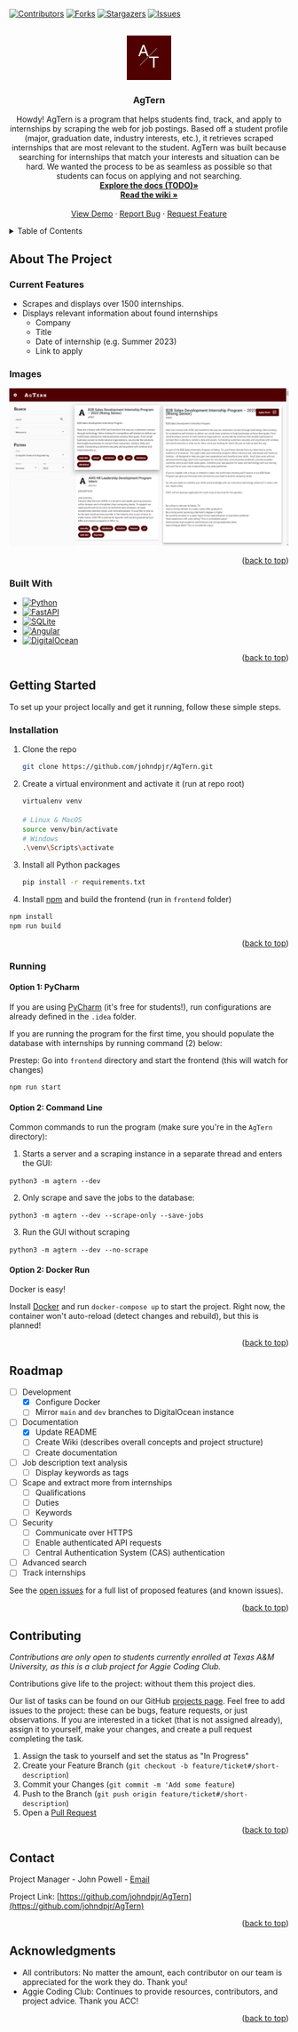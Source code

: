 <!-- This license only applies to THIS file. Link to awesome README template: https://github.com/othneildrew/Best-README-Template
MIT License

Copyright (c) 2021 Othneil Drew

Permission is hereby granted, free of charge, to any person obtaining a copy
of this software and associated documentation files (the "Software"), to deal
in the Software without restriction, including without limitation the rights
to use, copy, modify, merge, publish, distribute, sublicense, and/or sell
copies of the Software, and to permit persons to whom the Software is
furnished to do so, subject to the following conditions:

The above copyright notice and this permission notice shall be included in all
copies or substantial portions of the Software.

THE SOFTWARE IS PROVIDED "AS IS", WITHOUT WARRANTY OF ANY KIND, EXPRESS OR
IMPLIED, INCLUDING BUT NOT LIMITED TO THE WARRANTIES OF MERCHANTABILITY,
FITNESS FOR A PARTICULAR PURPOSE AND NONINFRINGEMENT. IN NO EVENT SHALL THE
AUTHORS OR COPYRIGHT HOLDERS BE LIABLE FOR ANY CLAIM, DAMAGES OR OTHER
LIABILITY, WHETHER IN AN ACTION OF CONTRACT, TORT OR OTHERWISE, ARISING FROM,
OUT OF OR IN CONNECTION WITH THE SOFTWARE OR THE USE OR OTHER DEALINGS IN THE
SOFTWARE.
-->

<a name="readme-top"></a>

<!-- PROJECT SHIELDS -->
<!--
*** I'm using markdown "reference style" links for readability.
*** Reference links are enclosed in brackets [ ] instead of parentheses ( ).
*** See the bottom of this document for the declaration of the reference variables
*** for contributors-url, forks-url, etc. This is an optional, concise syntax you may use.
*** https://www.markdownguide.org/basic-syntax/#reference-style-links
-->
[![Contributors][contributors-shield]][contributors-url]
[![Forks][forks-shield]][forks-url]
[![Stargazers][stars-shield]][stars-url]
[![Issues][issues-shield]][issues-url]



<!-- PROJECT LOGO -->
<br />
<div align="center">
  <a href="https://github.com/johndpjr/AgTern">
    <img src="images/agtern-logo.png" alt="Logo" width="80" height="80">
  </a>

<h3 align="center">AgTern</h3>

  <p align="center">
    Howdy! AgTern is a program that helps students find, track, and apply to internships by scraping the web for job postings.
    Based off a student profile (major, graduation date, industry interests, etc.), it retrieves scraped internships that are most relevant to the student.
    AgTern was built because searching for internships that match your interests and situation can be hard.
    We wanted the process to be as seamless as possible so that students can focus on applying and not searching.
    <br />
    <a href="https://github.com/johndpjr/AgTern"><strong>Explore the docs (TODO)»</strong></a>
    <br />
    <a href="https://github.com/johndpjr/AgTern/wiki"><strong>Read the wiki »</strong></a>
    <br />
    <br />
    <a href="https://www.youtube.com/watch?v=QtYvDcYtCVM">View Demo</a>
    ·
    <a href="https://github.com/johndpjr/AgTern/issues">Report Bug</a>
    ·
    <a href="https://github.com/johndpjr/AgTern/issues">Request Feature</a>
  </p>
</div>



<!-- TABLE OF CONTENTS -->
<details>
  <summary>Table of Contents</summary>
  <ol>
    <li>
      <a href="#about-the-project">About The Project</a>
      <ul>
        <li><a href="#current-features">Current Features</a></li>
        <li><a href="#images">Images</a></li>
        <li><a href="#built-with">Built With</a></li>
      </ul>
    </li>
    <li>
      <a href="#getting-started">Getting Started</a>
      <ul>
        <li><a href="#installation">Installation</a></li>
        <li><a href="#running">Running</a></li>
      </ul>
    </li>
    <li><a href="#roadmap">Roadmap</a></li>
    <li><a href="#contributing">Contributing</a></li>
    <li><a href="#contact">Contact</a></li>
    <li><a href="#acknowledgments">Acknowledgments</a></li>
  </ol>
</details>



<!-- ABOUT THE PROJECT -->
## About The Project

### Current Features
* Scrapes and displays over 1500 internships.
* Displays relevant information about found internships
  * Company
  * Title
  * Date of internship (e.g. Summer 2023)
  * Link to apply

### Images
![AgTern in Action][product-screenshot]

<p align="right">(<a href="#readme-top">back to top</a>)</p>



### Built With

* [![Python][Python]][Python-url]
* [![FastAPI][FastAPI]][FastAPI-url]
* [![SQLite][SQLite]][SQLite-url]
* [![Angular][Angular.io]][Angular-url]
* [![DigitalOcean][DigitalOcean]][DigitalOcean-url]

<p align="right">(<a href="#readme-top">back to top</a>)</p>



<!-- GETTING STARTED -->
## Getting Started

To set up your project locally and get it running, follow these simple steps.

### Installation

1. Clone the repo
   ```sh
   git clone https://github.com/johndpjr/AgTern.git
   ```
2. Create a virtual environment and activate it (run at repo root)
   ```sh
   virtualenv venv

   # Linux & MacOS
   source venv/bin/activate
   # Windows
   .\venv\Scripts\activate
   ```
3. Install all Python packages
   ```sh
   pip install -r requirements.txt
   ```

4. Install [npm](https://www.npmjs.com/) and build the frontend (run in `frontend` folder)
  ```sh
  npm install
  npm run build
  ```

<p align="right">(<a href="#readme-top">back to top</a>)</p>

### Running

#### Option 1: PyCharm

If you are using [PyCharm](https://www.jetbrains.com/pycharm/) (it's free for students!), run configurations are already defined in the `.idea` folder.

If you are running the program for the first time, you should populate the database with internships by running command (2) below:

Prestep: Go into `frontend` directory and start the frontend (this will watch for changes)
  ```sh
  npm run start
  ```

#### Option 2: Command Line

Common commands to run the program (make sure you're in the `AgTern` directory):

1. Starts a server and a scraping instance in a separate thread and enters the GUI:

`python3 -m agtern --dev`

2. Only scrape and save the jobs to the database:

`python3 -m agtern --dev --scrape-only --save-jobs`

3. Run the GUI without scraping

`python3 -m agtern --dev --no-scrape`

#### Option 2: Docker Run

Docker is easy!

Install [Docker](https://www.docker.com/) and run `docker-compose up` to start
the project. Right now, the container won't auto-reload (detect changes and
rebuild), but this is planned!

<p align="right">(<a href="#readme-top">back to top</a>)</p>

<!-- USAGE EXAMPLES -->
[//]: # (## Usage)

[//]: # (TODO: Use this space to show useful examples of how a project can be used. Additional screenshots, code examples and demos work well in this space. You may also link to more resources.)

[//]: # (_ TODO: For more examples, please refer to the [Documentation]&#40;https://example.com&#41;_)

[//]: # (<p align="right">&#40;<a href="#readme-top">back to top</a>&#41;</p>)



<!-- ROADMAP -->
## Roadmap

- [ ] Development
  - [X] Configure Docker
  - [ ] Mirror `main` and `dev` branches to DigitalOcean instance
- [ ] Documentation
  - [X] Update README
  - [ ] Create Wiki (describes overall concepts and project structure)
  - [ ] Create documentation
- [ ] Job description text analysis
  - [ ] Display keywords as tags
- [ ] Scape and extract more from internships
  - [ ] Qualifications
  - [ ] Duties
  - [ ] Keywords
- [ ] Security
  - [ ] Communicate over HTTPS
  - [ ] Enable authenticated API requests
  - [ ] Central Authentication System (CAS) authentication
- [ ] Advanced search
- [ ] Track internships

See the [open issues](https://github.com/johndpjr/AgTern/issues) for a full list of proposed features (and known issues).

<p align="right">(<a href="#readme-top">back to top</a>)</p>



<!-- CONTRIBUTING -->
## Contributing

_Contributions are only open to students currently enrolled at Texas A&M University, as this is a club project for Aggie Coding Club._

Contributions give life to the project: without them this project dies.

Our list of tasks can be found on our GitHub [projects page](https://github.com/users/johndpjr/projects/2/views/1).
Feel free to add issues to the project: these can be bugs, feature requests, or just observations.
If you are interested in a ticket (that is not assigned already), assign it to yourself, make your changes, and
create a pull request completing the task.

1. Assign the task to yourself and set the status as "In Progress"
2. Create your Feature Branch (`git checkout -b feature/ticket#/short-description`)
3. Commit your Changes (`git commit -m 'Add some feature`)
4. Push to the Branch (`git push origin feature/ticket#/short-description`)
5. Open a [Pull Request](https://github.com/johndpjr/AgTern/pulls)

<p align="right">(<a href="#readme-top">back to top</a>)</p>



<!-- CONTACT -->
## Contact

Project Manager - John Powell - [Email](mailto:johndpowell02@gmail.com)

Project Link: [https://github.com/johndpjr/AgTern](https://github.com/johndpjr/AgTern)

<p align="right">(<a href="#readme-top">back to top</a>)</p>



<!-- ACKNOWLEDGMENTS -->
## Acknowledgments

* All contributors: No matter the amount, each contributor on our team is appreciated for the work they do. Thank you!
* Aggie Coding Club: Continues to provide resources, contributors, and project advice. Thank you ACC!

<p align="right">(<a href="#readme-top">back to top</a>)</p>



<!-- MARKDOWN LINKS & IMAGES -->
<!-- https://www.markdownguide.org/basic-syntax/#reference-style-links -->
[contributors-shield]: https://img.shields.io/github/contributors/johndpjr/AgTern.svg?style=for-the-badge
[contributors-url]: https://github.com/johndpjr/AgTern/graphs/contributors
[forks-shield]: https://img.shields.io/github/forks/johndpjr/AgTern.svg?style=for-the-badge
[forks-url]: https://github.com/johndpjr/AgTern/network/members
[stars-shield]: https://img.shields.io/github/stars/johndpjr/AgTern.svg?style=for-the-badge
[stars-url]: https://github.com/johndpjr/AgTern/stargazers
[issues-shield]: https://img.shields.io/github/issues/johndpjr/AgTern.svg?style=for-the-badge
[issues-url]: https://github.com/johndpjr/AgTern/issues

[product-screenshot]: images/agtern-gui.png
[Python]: https://img.shields.io/badge/python-306998?style=for-the-badge&logo=python&logoColor=white
[Python-url]: https://www.python.org/
[FastAPI]: https://img.shields.io/badge/fastapi-009485?style=for-the-badge&logo=fastapi&logoColor=white
[FastAPI-url]: https://fastapi.tiangolo.com/
[SQLite]: https://img.shields.io/badge/sqlite-44a2d4?style=for-the-badge&logo=sqlite&logoColor=white
[SQLite-url]: https://www.sqlite.org/index.html
[Angular.io]: https://img.shields.io/badge/Angular-DD0031?style=for-the-badge&logo=angular&logoColor=white
[Angular-url]: https://angular.io/
[DigitalOcean]: https://img.shields.io/badge/DigitalOcean-%230167ff.svg?style=for-the-badge&logo=digitalOcean&logoColor=white
[DigitalOcean-url]: https://www.digitalocean.com/
